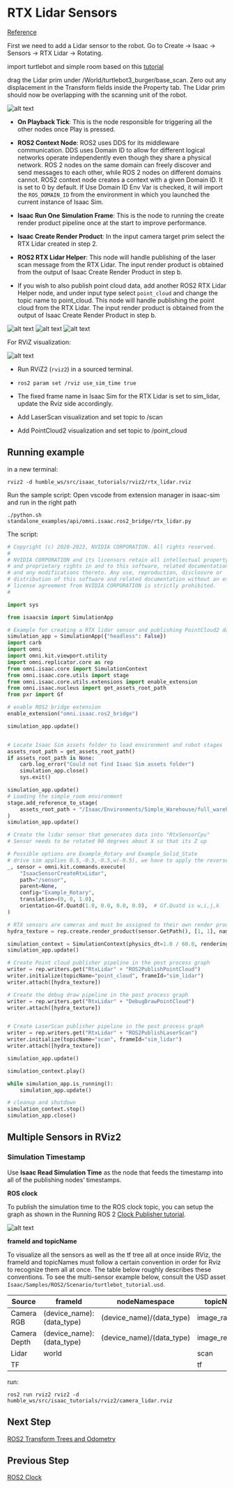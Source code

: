 # RTX Lidar Sensors

[Reference](https://docs.omniverse.nvidia.com/isaacsim/latest/ros2_tutorials/tutorial_ros2_rtx_lidar.html)

First we need to add a Lidar sensor to the robot. Go to Create -> Isaac -> Sensors -> RTX Lidar -> Rotating.

import turtlebot and simple room based on this [tutorial](2_doc.md)

drag the Lidar prim under /World/turtlebot3_burger/base_scan. Zero out any displacement in the Transform fields inside the Property tab. The Lidar prim should now be overlapping with the scanning unit of the robot.

![alt text](img/10.png)

- **On Playback Tick**: This is the node responsible for triggering all the other nodes once Play is pressed.

- **ROS2 Context Node**: ROS2 uses DDS for its middleware communication. DDS uses Domain ID to allow for different logical networks operate independently even though they share a physical network. ROS 2 nodes on the same domain can freely discover and send messages to each other, while ROS 2 nodes on different domains cannot. ROS2 context node creates a context with a given Domain ID. It is set to 0 by default. If Use Domain ID Env Var is checked, it will import the `ROS_DOMAIN_ID` from the environment in which you launched the current instance of Isaac Sim.

- **Isaac Run One Simulation Frame**: This is the node to running the create render product pipeline once at the start to improve performance.

- **Isaac Create Render Product**: In the input camera target prim select the RTX Lidar created in step 2.

- **ROS2 RTX Lidar Helper**: This node will handle publishing of the laser scan message from the RTX Lidar. The input render product is obtained from the output of Isaac Create Render Product in step b.

- If you wish to also publish point cloud data, add another ROS2 RTX Lidar Helper node, and under input type select `point_cloud` and change the topic name to point_cloud. This node will handle publishing the point cloud from the RTX Lidar. The input render product is obtained from the output of Isaac Create Render Product in step b.

![alt text](img/14.png)
![alt text](img/11.png)
![alt text](img/12.png)


For RViZ visualization:

![alt text](img/13.png)

- Run RViZ2 (`rviz2`) in a sourced terminal.

- `ros2 param set /rviz use_sim_time true`

- The fixed frame name in Isaac Sim for the RTX Lidar is set to sim_lidar, update the Rviz side accordingly.

- Add LaserScan visualization and set topic to /scan

- Add PointCloud2 visualization and set topic to /point_cloud

## Running example

in a new terminal:

```
rviz2 -d humble_ws/src/isaac_tutorials/rviz2/rtx_lidar.rviz
```

Run the sample script:
Open vscode from extension manager in isaac-sim and run in the right path
```
./python.sh standalone_examples/api/omni.isaac.ros2_bridge/rtx_lidar.py
```

The script:
```py
# Copyright (c) 2020-2023, NVIDIA CORPORATION. All rights reserved.
#
# NVIDIA CORPORATION and its licensors retain all intellectual property
# and proprietary rights in and to this software, related documentation
# and any modifications thereto. Any use, reproduction, disclosure or
# distribution of this software and related documentation without an express
# license agreement from NVIDIA CORPORATION is strictly prohibited.
#

import sys

from isaacsim import SimulationApp

# Example for creating a RTX lidar sensor and publishing PointCloud2 data
simulation_app = SimulationApp({"headless": False})
import carb
import omni
import omni.kit.viewport.utility
import omni.replicator.core as rep
from omni.isaac.core import SimulationContext
from omni.isaac.core.utils import stage
from omni.isaac.core.utils.extensions import enable_extension
from omni.isaac.nucleus import get_assets_root_path
from pxr import Gf

# enable ROS2 bridge extension
enable_extension("omni.isaac.ros2_bridge")

simulation_app.update()


# Locate Isaac Sim assets folder to load environment and robot stages
assets_root_path = get_assets_root_path()
if assets_root_path is None:
    carb.log_error("Could not find Isaac Sim assets folder")
    simulation_app.close()
    sys.exit()

simulation_app.update()
# Loading the simple_room environment
stage.add_reference_to_stage(
    assets_root_path + "/Isaac/Environments/Simple_Warehouse/full_warehouse.usd", "/background"
)
simulation_app.update()

# Create the lidar sensor that generates data into "RtxSensorCpu"
# Sensor needs to be rotated 90 degrees about X so that its Z up

# Possible options are Example_Rotary and Example_Solid_State
# drive sim applies 0.5,-0.5,-0.5,w(-0.5), we have to apply the reverse
_, sensor = omni.kit.commands.execute(
    "IsaacSensorCreateRtxLidar",
    path="/sensor",
    parent=None,
    config="Example_Rotary",
    translation=(0, 0, 1.0),
    orientation=Gf.Quatd(1.0, 0.0, 0.0, 0.0),  # Gf.Quatd is w,i,j,k
)

# RTX sensors are cameras and must be assigned to their own render product
hydra_texture = rep.create.render_product(sensor.GetPath(), [1, 1], name="Isaac")

simulation_context = SimulationContext(physics_dt=1.0 / 60.0, rendering_dt=1.0 / 60.0, stage_units_in_meters=1.0)
simulation_app.update()

# Create Point cloud publisher pipeline in the post process graph
writer = rep.writers.get("RtxLidar" + "ROS2PublishPointCloud")
writer.initialize(topicName="point_cloud", frameId="sim_lidar")
writer.attach([hydra_texture])

# Create the debug draw pipeline in the post process graph
writer = rep.writers.get("RtxLidar" + "DebugDrawPointCloud")
writer.attach([hydra_texture])


# Create LaserScan publisher pipeline in the post process graph
writer = rep.writers.get("RtxLidar" + "ROS2PublishLaserScan")
writer.initialize(topicName="scan", frameId="sim_lidar")
writer.attach([hydra_texture])

simulation_app.update()

simulation_context.play()

while simulation_app.is_running():
    simulation_app.update()

# cleanup and shutdown
simulation_context.stop()
simulation_app.close()
```

## Multiple Sensors in RViz2

### Simulation Timestamp

Use **Isaac Read Simulation Time** as the node that feeds the timestamp into all of the publishing nodes’ timestamps.

**ROS clock**

To publish the simulation time to the ROS clock topic, you can setup the graph as shown in the Running ROS 2 [Clock Publisher tutorial](6_doc.md).

![alt text](img/5.png)

**frameId and topicName**

To visualize all the sensors as well as the tf tree all at once inside RViz, the frameId and topicNames must follow a certain convention in order for Rviz to recognize them all at once. The table below roughly describes these conventions. To see the multi-sensor example below, consult the USD asset `Isaac/Samples/ROS2/Scenario/turtlebot_tutorial.usd`.

| Source        | frameId                    | nodeNamespace               | topicName      | type       |
|---------------|----------------------------|-----------------------------|----------------|------------|
| Camera RGB    | (device_name):(data_type)  | (device_name)/(data_type)   | image_raw      | rgb        |
| Camera Depth  | (device_name):(data_type)  | (device_name)/(data_type)   | image_rect_raw | depth      |
| Lidar         | world                      |                             | scan           | laser_scan |
| TF            |                            |                             | tf             | tf         |

run:
```
ros2 run rviz2 rviz2 -d humble_ws/src/isaac_tutorials/rviz2/camera_lidar.rviz
```

## Next Step

[ROS2 Transform Trees and Odometry](8_doc.md)

## Previous Step

[ROS2 Clock](6_doc.md)